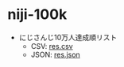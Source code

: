 # niji-100k

- にじさんじ10万人達成順リスト
  - CSV: [res.csv](https://github.com/eggplants/niji-100k/blob/master/res.csv)
  - JSON: [res.json](https://github.com/eggplants/niji-100k/blob/master/res.json)
